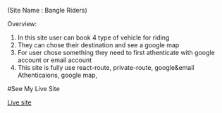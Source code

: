  (Site Name : Bangle Riders)
 
 Overview: <ol>
     <li>In this site user can book 4 type of vehicle for riding</li>
     <li>They can chose their destination and see a  google map</li>
     <li>For user chose something they need to first athenticate with google account or email account </li>
     <li>This site is fully use react-route, private-route, google&email Athenticaions, google map,</li>
 </ol>
#See My Live Site

[Live site](https://bangle-riders.web.app)